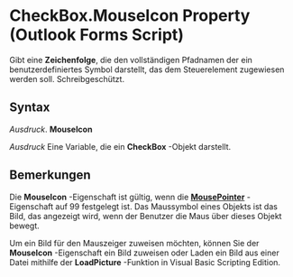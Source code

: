
# CheckBox.MouseIcon Property (Outlook Forms Script)

Gibt eine  **Zeichenfolge**, die den vollständigen Pfadnamen der ein benutzerdefiniertes Symbol darstellt, das dem Steuerelement zugewiesen werden soll. Schreibgeschützt.


## Syntax

 _Ausdruck_. **MouseIcon**

 _Ausdruck_ Eine Variable, die ein **CheckBox** -Objekt darstellt.


## Bemerkungen

Die  **MouseIcon** -Eigenschaft ist gültig, wenn die **[MousePointer](7787fce4-564a-ad9e-6e54-d4cd6a0a3e8a.md)** -Eigenschaft auf 99 festgelegt ist. Das Maussymbol eines Objekts ist das Bild, das angezeigt wird, wenn der Benutzer die Maus über dieses Objekt bewegt.

Um ein Bild für den Mauszeiger zuweisen möchten, können Sie der  **MouseIcon** -Eigenschaft ein Bild zuweisen oder Laden ein Bild aus einer Datei mithilfe der **LoadPicture** -Funktion in Visual Basic Scripting Edition.

